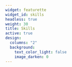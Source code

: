 ```yaml
---
widget: featurette
widget_id: skills
headless: true
weight: 30
title: Skills
active: true
design:
  columns: "2"
  background:
    text_color_light: false
    image_darken: 0
---
```

